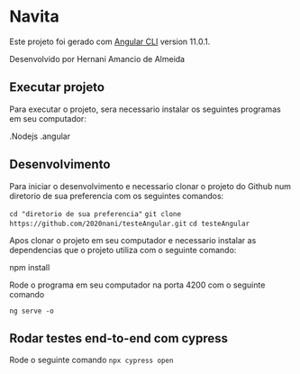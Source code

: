 # Navita

Este projeto foi gerado com [Angular CLI](https://github.com/angular/angular-cli) version 11.0.1.

Desenvolvido por Hernani Amancio de Almeida


## Executar projeto

Para executar o projeto, sera necessario instalar os seguintes programas em seu computador:

.Nodejs 
.angular

## Desenvolvimento

Para iniciar o desenvolvimento e necessario clonar o projeto do Github num diretorio de sua preferencia com os seguintes comandos:

`cd "diretorio de sua preferencia"`
`git clone https://github.com/2020nani/testeAngular.git`
`cd testeAngular`

Apos clonar o projeto em seu computador e necessario instalar as dependencias que o projeto utiliza com o seguinte comando:

npm install

Rode o programa em seu computador na porta 4200 com o seguinte comando

`ng serve -o`

## Rodar testes end-to-end com cypress

Rode o seguinte comando 
`npx cypress open`


